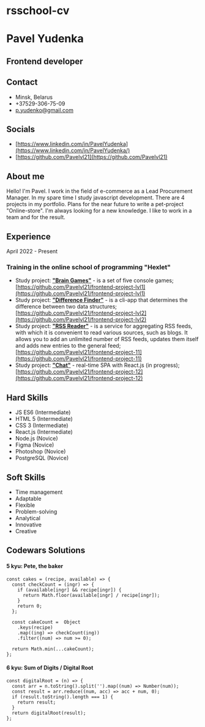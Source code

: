 # rsschool-cv

# Pavel Yudenka

## Frontend developer

## Contact
* Minsk, Belarus
* +37529-306-75-09
* [p.yudenko@gmail.com](mailto:p.yudenko@gmail.com)

## Socials
* [https://www.linkedin.com/in/PavelYudenka](https://www.linkedin.com/in/PavelYudenka/)
* [https://github.com/Pavelvl21](https://github.com/Pavelvl21)

## About me
Hello! I'm Pavel. I work in the field of e-commerce as a Lead Procurement Manager. In my spare time I study javascript development. There are 4 projects in my portfolio. Plans for the near future to write a pet-project "Online-store". I'm always looking for a new knowledge. I like to work in a team and for the result.

## Experience
April 2022 - Present
### Training in the online school of programming "Hexlet"
* Study project: [**"Brain Games"**](https://github.com/Pavelvl21/frontend-project-lvl1) - is a set of five console games;  
[https://github.com/Pavelvl21/frontend-project-lvl1](https://github.com/Pavelvl21/frontend-project-lvl1)
* Study project: [**"Difference Finder"**](https://github.com/Pavelvl21/frontend-project-lvl2) - is a cli-app that determines the difference between two data structures;  
[https://github.com/Pavelvl21/frontend-project-lvl2](https://github.com/Pavelvl21/frontend-project-lvl2)
* Study project: [**"RSS Reader"**](https://github.com/Pavelvl21/frontend-project-11) - is a service for aggregating RSS feeds, with which it is convenient to read various sources, such as blogs. It allows you to add an unlimited number of RSS feeds, updates them itself and adds new entries to the general feed;
[https://github.com/Pavelvl21/frontend-project-11](https://github.com/Pavelvl21/frontend-project-11)
* Study project: [**"Chat"**](https://github.com/Pavelvl21/frontend-project-12) - real-time SPA with React.js (in progress);  
[https://github.com/Pavelvl21/frontend-project-12](https://github.com/Pavelvl21/frontend-project-12)  

## Hard Skills
* JS ES6 (Intermediate)
* HTML 5 (Intermediate)
* CSS 3 (Intermediate)
* React.js (Intermediate)
* Node.js (Novice)
* Figma (Novice)
* Photoshop (Novice)
* PostgreSQL (Novice)

## Soft Skills
* Time management
* Adaptable
* Flexible
* Problem-solving
* Analytical
* Innovative
* Creative

## Codewars Solutions
#### 5 kyu: Pete, the baker
```
const cakes = (recipe, available) => {
  const checkCount = (ingr) => {
    if (available[ingr] && recipe[ingr]) {
      return Math.floor(available[ingr] / recipe[ingr]);
    }
    return 0;
  };
  
  const cakeCount =  Object
    .keys(recipe)
    .map((ing) => checkCount(ing))
    .filter((num) => num >= 0);
  
  return Math.min(...cakeCount);
};
```
#### 6 kyu: Sum of Digits / Digital Root
```
const digitalRoot = (n) => {
  const arr = n.toString().split('').map((num) => Number(num));
  const result = arr.reduce((num, acc) => acc + num, 0);
  if (result.toString().length === 1) {
    return result;
  }
  return digitalRoot(result);
};
```
